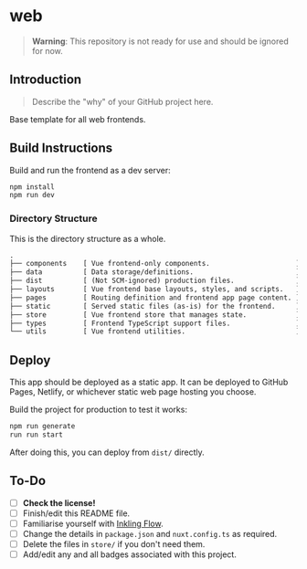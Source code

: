 # web

> **Warning**: This repository is not ready for use and should be ignored for now.

## Introduction

> Describe the "why" of your GitHub project here.

Base template for all web frontends.

## Build Instructions

Build and run the frontend as a dev server:

```sh
npm install
npm run dev
```

### Directory Structure

This is the directory structure as a whole.

```txt
.
├── components    [ Vue frontend-only components.                     ]
├── data          [ Data storage/definitions.                         ]
├── dist          [ (Not SCM-ignored) production files.               ]
├── layouts       [ Vue frontend base layouts, styles, and scripts.   ]
├── pages         [ Routing definition and frontend app page content. ]
├── static        [ Served static files (as-is) for the frontend.     ]
├── store         [ Vue frontend store that manages state.            ]
├── types         [ Frontend TypeScript support files.                ]
└── utils         [ Vue frontend utilities.                           ]
```

## Deploy

This app should be deployed as a static app. It can be deployed to GitHub Pages, Netlify, or
whichever static web page hosting you choose.

Build the project for production to test it works:

```sh
npm run generate
run run start
```

After doing this, you can deploy from `dist/` directly.

## To-Do

- [ ] **Check the license!**
- [ ] Finish/edit this README file.
- [ ] Familiarise yourself with [Inkling Flow](https://github.com/teaminkling/flow).
- [ ] Change the details in `package.json` and `nuxt.config.ts` as required.
- [ ] Delete the files in `store/` if you don't need them.
- [ ] Add/edit any and all badges associated with this project.
